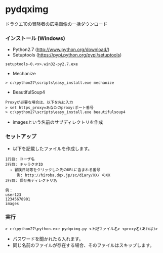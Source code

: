 pydqximg
========
ドラクエ10の冒険者の広場画像の一括ダウンロード

### インストール (Windows)
* Python2.7 (http://www.python.org/download/)
* Setuptools (https://pypi.python.org/pypi/setuptools)
```
setuptools-0.<x>.win32-py2.7.exe
```
* Mechanize
```
> c:\python27\scripts\easy_install.exe mechanize
```
* BeautifulSoup4
```
Proxyが必要な場合は、以下を先に入力
> set https_proxy=あなたのproxy:ポート番号
> c:\python27\scripts\easy_install.exe beautifulsoup4
```
* imagesという名前のサブディレクトリを作成

### セットアップ
*  以下を記載したファイルを作成します。
```
1行目: ユーザ名
2行目: キャラクタID
  → 冒険日誌等をクリックした先のURLに含まれる番号
     例: http://hiroba.dqx.jp/sc/diary/XX/ のXX
3行目: 保存先ディレクトリ名

例：
user123
12345678901
images
```

### 実行
```
> c:\python27\python.exe pydqximg.py <上記ファイル名> <proxy名(あれば)>
```
* パスワードを聞かれたら入れます。
* 同じ名前のファイルが存在する場合、そのファイルはスキップします。
